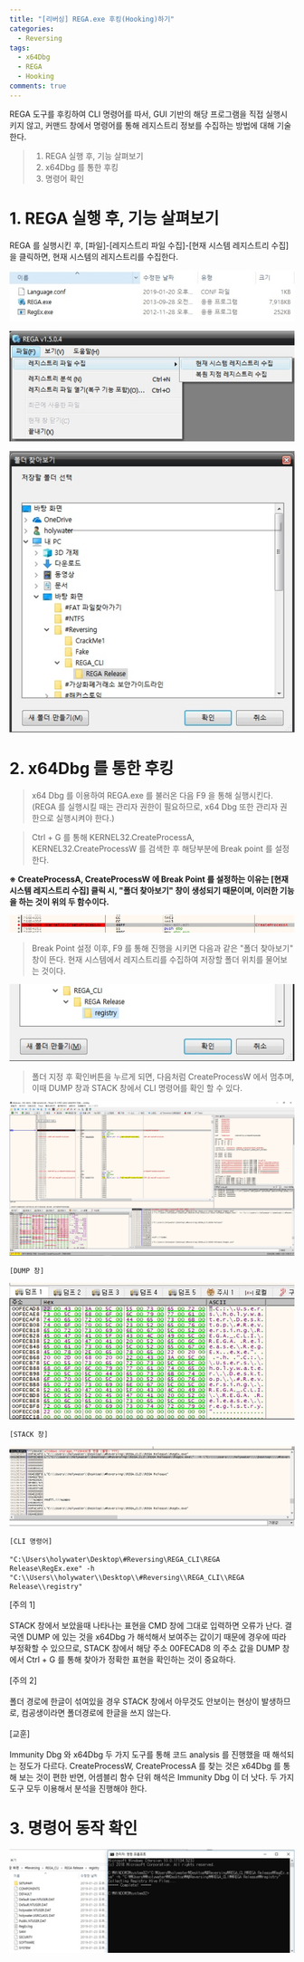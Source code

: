 ```yaml
---
title: "[리버싱] REGA.exe 후킹(Hooking)하기"
categories:
  - Reversing
tags:
  - x64Dbg
  - REGA
  - Hooking
comments: true
---
```


REGA 도구를 후킹하여 CLI 명령어를 따서, GUI 기반의 해당 프로그램을 직접 실행시키지 않고, 커맨드 창에서 명령어를 통해 레지스트리 정보를 수집하는 방법에 대해 기술한다.

> 1. REGA 실행 후, 기능 살펴보기
> 2. x64Dbg 를 통한 후킹
> 3. 명령어  확인

# 1. REGA 실행 후, 기능 살펴보기

REGA 를 실행시킨 후, [파일]-[레지스트리 파일 수집]-[현재 시스템 레지스트리 수집] 을 클릭하면, 현재 시스템의 레지스트리를 수집한다.

<center><p><img src="/assets/2019-01-23-post-REGA_CLI/1-1.jpg"></p></center>

<center><p><img src="/assets/2019-01-23-post-REGA_CLI/1-2.jpg"></p></center>

<center><p><img src="/assets/2019-01-23-post-REGA_CLI/1-3.jpg"></p></center>

# 2. x64Dbg 를 통한 후킹

> x64 Dbg 를 이용하여 REGA.exe 를 불러온 다음 F9 을 통해 실행시킨다.
(REGA 를 실행시킬 때는 관리자 권한이 필요하므로, x64 Dbg 또한 관리자 권한으로 실행시켜야 한다.)

> Ctrl + G 를 통해 KERNEL32.CreateProcessA, KERNEL32.CreateProcessW 를 검색한 후 해당부분에 Break point 를 설정한다.

**※ CreateProcessA, CreateProcessW 에 Break Point 를 설정하는 이유는 [현재 시스템 레지스트리 수집] 클릭 시, "폴더 찾아보기" 창이 생성되기 때문이며, 이러한 기능을 하는 것이 위의 두 함수이다.**

<center><p><img src="/assets/2019-01-23-post-REGA_CLI/2-2.jpg"></p></center>


> Break Point 설정 이후, F9 를 통해 진행을 시키면 다음과 같은 "폴더 찾아보기" 창이 뜬다. 현재 시스템에서 레지스트리를 수집하여 저장할 폴더 위치를 물어보는 것이다.

<center><p><img src="/assets/2019-01-23-post-REGA_CLI/2-3.jpg"></p></center>

> 폴더 지정 후 확인버튼을 누르게 되면, 다음처럼 CreateProcessW 에서 멈추며, 이때 DUMP 창과 STACK 창에서 CLI 명령어를 확인 할 수 있다.

<center><p><img src="/assets/2019-01-23-post-REGA_CLI/2-4.jpg"></p></center>

`[DUMP 창]`

<center><p><img src="/assets/2019-01-23-post-REGA_CLI/2-5.jpg"></p></center>

`[STACK 창]`

<center><p><img src="/assets/2019-01-23-post-REGA_CLI/2-6.jpg"></p></center>

```
[CLI 명령어]

"C:\Users\holywater\Desktop\#Reversing\REGA_CLI\REGA Release\RegEx.exe" -h "C:\\Users\\holywater\\Desktop\\#Reversing\\REGA_CLI\\REGA Release\\registry"
```

<div class="notice">
[주의 1]<br>
<br>
STACK 창에서 보았을때 나타나는 표현을 CMD 창에 그대로 입력하면 오류가 난다. 결국엔 DUMP 에 있는 것을 x64Dbg 가 해석해서 보여주는 값이기 때문에 경우에 따라 부정확할 수 있으므로, STACK 창에서 해당 주소 00FECAD8 의 주소 값을 DUMP 창에서 Ctrl + G 를 통해 찾아가 정확한 표현을 확인하는 것이 중요하다.
<br><br>
[주의 2]<br>
<br>
폴더 경로에 한글이 섞여있을 경우 STACK 창에서 아무것도 안보이는 현상이 발생하므로, 컴공생이라면 폴더경로에 한글을 쓰지 않는다.
<br><br>
[교훈]<br>
<br>
Immunity Dbg 와 x64Dbg 두 가지 도구를 통해 코드 analysis 를 진행했을 때 해석되는 정도가 다르다. CreateProcessW, CreateProcessA  를 찾는 것은 x64Dbg 를 통해 보는 것이 편한 반면, 어셈블리 함수 단위 해석은 Immunity Dbg 이 더 낫다. 두 가지 도구 모두 이용해서 분석을 진행해야 한다.
</div>

# 3. 명령어 동작 확인

<center><p><img src="/assets/2019-01-23-post-REGA_CLI/3.jpg"></p></center>

